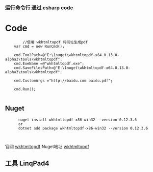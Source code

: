 ### 运行命令行 通过 csharp code

# Code

``` 
        //借用 wkhtmltopdf 将网址生成pdf        
 	var cmd = new RunCmd();
	
	cmd.ToolPath=@"E:\1nuget\wkhtmltopdf-x64.0.13.0-alpha3\tools\wkhtmltopdf";
	cmd.ExeName =@"wkhtmltopdf.exe";	
	cmd.SaveFilesPath=@"E:\1nuget\wkhtmltopdf-x64.0.13.0-alpha3\tools\wkhtmltopdf";
	
	cmd.CustomArgs ="http://baidu.com baidu.pdf";
	
	cmd.Run();
	
```

## Nuget

```
      nuget install wkhtmltopdf-x86-win32 --version 0.12.3.6
      or
      dotnet add package wkhtmltopdf-x86-win32 --version 0.12.3.6
      
      
```

官网 [wkhtmltopdf](http://wkhtmltopdf.org/) 
Nuget地址 [wkhtmltopdf](https://www.nuget.org/packages/wkhtmltopdf-x86-win32/)


## 工具 LinqPad4
